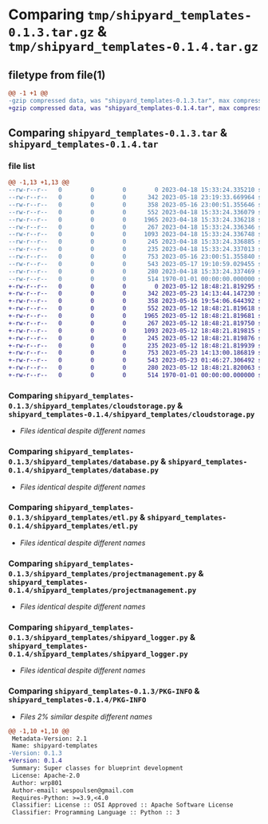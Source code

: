 # Comparing `tmp/shipyard_templates-0.1.3.tar.gz` & `tmp/shipyard_templates-0.1.4.tar.gz`

## filetype from file(1)

```diff
@@ -1 +1 @@
-gzip compressed data, was "shipyard_templates-0.1.3.tar", max compression
+gzip compressed data, was "shipyard_templates-0.1.4.tar", max compression
```

## Comparing `shipyard_templates-0.1.3.tar` & `shipyard_templates-0.1.4.tar`

### file list

```diff
@@ -1,13 +1,13 @@
--rw-r--r--   0        0        0        0 2023-04-18 15:33:24.335210 shipyard_templates-0.1.3/README.md
--rw-r--r--   0        0        0      342 2023-05-18 23:19:33.669964 shipyard_templates-0.1.3/pyproject.toml
--rw-r--r--   0        0        0      358 2023-05-16 23:00:51.355646 shipyard_templates-0.1.3/shipyard_templates/__init__.py
--rw-r--r--   0        0        0      552 2023-04-18 15:33:24.336079 shipyard_templates-0.1.3/shipyard_templates/cloudstorage.py
--rw-r--r--   0        0        0     1965 2023-04-18 15:33:24.336218 shipyard_templates-0.1.3/shipyard_templates/database.py
--rw-r--r--   0        0        0      267 2023-04-18 15:33:24.336346 shipyard_templates-0.1.3/shipyard_templates/datavisualization.py
--rw-r--r--   0        0        0     1093 2023-04-18 15:33:24.336748 shipyard_templates-0.1.3/shipyard_templates/etl.py
--rw-r--r--   0        0        0      245 2023-04-18 15:33:24.336885 shipyard_templates-0.1.3/shipyard_templates/messaging.py
--rw-r--r--   0        0        0      235 2023-04-18 15:33:24.337013 shipyard_templates-0.1.3/shipyard_templates/notebooks.py
--rw-r--r--   0        0        0      753 2023-05-16 23:00:51.355840 shipyard_templates-0.1.3/shipyard_templates/projectmanagement.py
--rw-r--r--   0        0        0      543 2023-05-17 19:10:59.029455 shipyard_templates-0.1.3/shipyard_templates/shipyard_logger.py
--rw-r--r--   0        0        0      280 2023-04-18 15:33:24.337469 shipyard_templates-0.1.3/shipyard_templates/spreadsheets.py
--rw-r--r--   0        0        0      514 1970-01-01 00:00:00.000000 shipyard_templates-0.1.3/PKG-INFO
+-rw-r--r--   0        0        0        0 2023-05-12 18:48:21.819295 shipyard_templates-0.1.4/README.md
+-rw-r--r--   0        0        0      342 2023-05-23 14:13:44.147230 shipyard_templates-0.1.4/pyproject.toml
+-rw-r--r--   0        0        0      358 2023-05-16 19:54:06.644392 shipyard_templates-0.1.4/shipyard_templates/__init__.py
+-rw-r--r--   0        0        0      552 2023-05-12 18:48:21.819618 shipyard_templates-0.1.4/shipyard_templates/cloudstorage.py
+-rw-r--r--   0        0        0     1965 2023-05-12 18:48:21.819681 shipyard_templates-0.1.4/shipyard_templates/database.py
+-rw-r--r--   0        0        0      267 2023-05-12 18:48:21.819750 shipyard_templates-0.1.4/shipyard_templates/datavisualization.py
+-rw-r--r--   0        0        0     1093 2023-05-12 18:48:21.819815 shipyard_templates-0.1.4/shipyard_templates/etl.py
+-rw-r--r--   0        0        0      245 2023-05-12 18:48:21.819876 shipyard_templates-0.1.4/shipyard_templates/messaging.py
+-rw-r--r--   0        0        0      235 2023-05-12 18:48:21.819939 shipyard_templates-0.1.4/shipyard_templates/notebooks.py
+-rw-r--r--   0        0        0      753 2023-05-23 14:13:00.186819 shipyard_templates-0.1.4/shipyard_templates/projectmanagement.py
+-rw-r--r--   0        0        0      543 2023-05-23 01:46:27.306492 shipyard_templates-0.1.4/shipyard_templates/shipyard_logger.py
+-rw-r--r--   0        0        0      280 2023-05-12 18:48:21.820063 shipyard_templates-0.1.4/shipyard_templates/spreadsheets.py
+-rw-r--r--   0        0        0      514 1970-01-01 00:00:00.000000 shipyard_templates-0.1.4/PKG-INFO
```

### Comparing `shipyard_templates-0.1.3/shipyard_templates/cloudstorage.py` & `shipyard_templates-0.1.4/shipyard_templates/cloudstorage.py`

 * *Files identical despite different names*

### Comparing `shipyard_templates-0.1.3/shipyard_templates/database.py` & `shipyard_templates-0.1.4/shipyard_templates/database.py`

 * *Files identical despite different names*

### Comparing `shipyard_templates-0.1.3/shipyard_templates/etl.py` & `shipyard_templates-0.1.4/shipyard_templates/etl.py`

 * *Files identical despite different names*

### Comparing `shipyard_templates-0.1.3/shipyard_templates/projectmanagement.py` & `shipyard_templates-0.1.4/shipyard_templates/projectmanagement.py`

 * *Files identical despite different names*

### Comparing `shipyard_templates-0.1.3/shipyard_templates/shipyard_logger.py` & `shipyard_templates-0.1.4/shipyard_templates/shipyard_logger.py`

 * *Files identical despite different names*

### Comparing `shipyard_templates-0.1.3/PKG-INFO` & `shipyard_templates-0.1.4/PKG-INFO`

 * *Files 2% similar despite different names*

```diff
@@ -1,10 +1,10 @@
 Metadata-Version: 2.1
 Name: shipyard-templates
-Version: 0.1.3
+Version: 0.1.4
 Summary: Super classes for blueprint development
 License: Apache-2.0
 Author: wrp801
 Author-email: wespoulsen@gmail.com
 Requires-Python: >=3.9,<4.0
 Classifier: License :: OSI Approved :: Apache Software License
 Classifier: Programming Language :: Python :: 3
```

